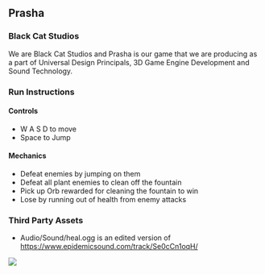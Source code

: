 ## Prasha

### Black Cat Studios

We are Black Cat Studios and Prasha is our game that we are producing as a part of Universal Design Principals, 3D Game Engine Development and Sound Technology.

### Run Instructions

#### Controls

- W A S D to move
- Space to Jump

#### Mechanics

- Defeat enemies by jumping on them
- Defeat all plant enemies to clean off the fountain
- Pick up Orb rewarded for cleaning the fountain to win
- Lose by running out of health from enemy attacks

### Third Party Assets

- Audio/Sound/heal.ogg is an edited version of https://www.epidemicsound.com/track/Se0cCn1oqH/

<img src="https://media.discordapp.net/stickers/1177392903769833572.webp"><br>
